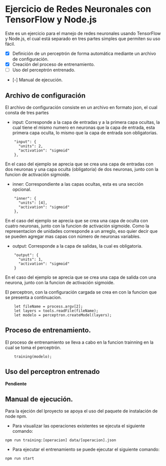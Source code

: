 # Ejercicio de Redes Neuronales con TensorFlow y Node.js

Este es un ejercicio para el manejo de redes neuronales usando TensorFlow y Node.js, el cual está separado en tres partes simples
que permiten su uso fácil.

- [X] Definición de un perceptrón de forma automática mediante un archivo de configuración.
- [X] Creación del proceso de entrenamiento.
- [ ] Uso del perceptrón entrenado.
- [-] Manual de ejecución.

## Archivo de configuración

El archivo de configuración consiste en un archivo en formato json, el cual consta de tres partes
- input: Corresponde a la capa de entradas y a la primera capa ocultas, la cual tiene el mismo numero en neuronas que la capa de entrada, esta primera capa oculta, lo mismo que la capa de entrada son obligatorias.
```
    "input": {
      "units": 2,
      "activation": "sigmoid"
    },
```
En el caso del ejemplo se aprecia que se crea una capa de entradas con dos neuronas y una capa oculta (obligatoria) de dos neuronas, junto con la funcion de activación sigmoide.
- inner: Correspondiente a las capas ocultas, esta es una sección opcional.
```
    "inner": {
      "units": [4],
      "activation": "sigmoid"
    },
```
En el caso del ejemplo se aprecia que se crea una capa de oculta con cuatro neuronas, junto con la funcion de activación sigmoide. Como la representacion de unidades corresponde a un arreglo, eso quier decir que se pueden agregar mas capas con número de neuronas variables.
- output: Corresponde a la capa de salidas, la cual es obligatoria.
```
    "output": {
      "units": 1,
      "activation": "sigmoid"
    }
```
En el caso del ejemplo se aprecia que se crea una capa de salida con una neurona, junto con la funcion de activación sigmoide.

El perceptron, con la configuración cargada se crea en con la funcion que se presenta a continuacion.
```
    let fileName = process.argv[2];
    let layers = tools.readFile(fileName);
    let modelo = perceptron.createModel(layers);
```

## Proceso de entrenamiento.

El proceso de entrenamiento se lleva a cabo en la funcion trainning en la cual se toma el perceptrón.

```
    training(modelo);
```

## Uso del perceptron entrenado

__Pendiente__

## Manual de ejecución.

Para la ejeción del lproyecto se apoya el uso del paquete de instalación de node npm.
- Para visualizar las operaciones existentes se ejecuta el siguiente comando:
```
npm run training:[operacion] data/[operacion].json
```
- Para ejecutar el entrenamiento se puede ejecutar el siguiente comando:
```
npm run start
```
